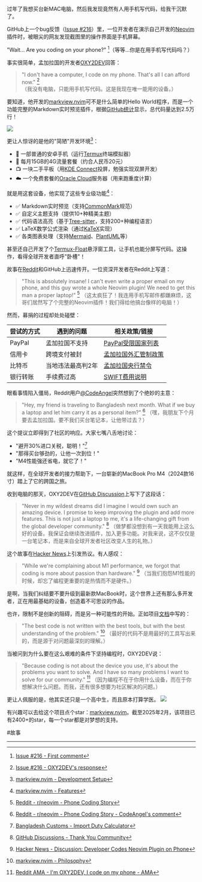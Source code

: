 过年了我想买台新MAC电脑，然后我发现竟然有人用手机写代码，给我干沉默了。

GitHub上一个bug反馈（[Issue #216](https://github.com/OXY2DEV/markview.nvim/issues/216)）里，一位开发者在演示自己开发的[Neovim](https://github.com/neovim/neovim)插件时，被眼尖的网友发现截图里的操作界面是手机屏幕。

"Wait... Are you coding on your phone?" [^1]（等等...你是在用手机写代码吗？）

事实很简单，孟加拉国的开发者[OXY2DEV](https://github.com/OXY2DEV)回答：

> "I don't have a computer, I code on my phone. That's all I can afford now." [^2] （我没有电脑，只能用手机写代码。这是我现在唯一能用的设备。）

要知道，他开发的[markview.nvim](https://github.com/OXY2DEV/markview.nvim)可不是什么简单的Hello World程序，而是一个功能完整的Markdown实时预览插件，根据[GitHub统计](https://github.com/OXY2DEV/markview.nvim/graphs/code-frequency)显示，总代码量达到2.5万行！

![](https://xiaohui-zhangjiakou.oss-cn-zhangjiakou.aliyuncs.com/image/202502032214398.png)

更让人惊讶的是他的"简陋"开发环境[^3]：

- 📱 一部普通的安卓手机（运行[Termux](https://github.com/termux/termux-app)终端模拟器）
- 📶 每月15GB的4G流量套餐（约合人民币20元）
- 📺 一块二手平板（用[KDE Connect](https://kdeconnect.kde.org/)投屏，勉强实现双屏开发）
- ☁️ 一个免费套餐的[Oracle Cloud](https://www.oracle.com/cloud/free/)服务器（用来跑重度计算）

就是用这套设备，他实现了这些专业级功能[^4]：

- ✅ Markdown实时预览（支持[CommonMark](https://commonmark.org/)规范）
- ✅ 自定义主题支持（提供10+种精美主题）
- ✅ 代码语法高亮（基于[Tree-sitter](https://tree-sitter.github.io/tree-sitter/)，支持200+种编程语言）
- ✅ LaTeX数学公式渲染（通过[KaTeX](https://katex.org/)实现）
- ✅ 各类图表处理（支持[Mermaid](https://mermaid.js.org/)、[PlantUML](https://plantuml.com/)等）

甚至还自己开发了个[Termux-Float](https://github.com/OXY2DEV/termux-float)悬浮窗工具，让手机也能分屏写代码。这操作，看得全球开发者直呼"卧槽"！

故事在[Reddit](https://www.reddit.com/r/neovim/comments/xyz123/phone_coding_story)和GitHub上迅速传开。一位资深开发者在Reddit上写道：

> "This is absolutely insane! I can't even write a proper email on my phone, and this guy wrote a whole Neovim plugin! We need to get this man a proper laptop!" [^5] （这太疯狂了！我连用手机写邮件都嫌麻烦，这哥们居然写了个完整的Neovim插件！我们得给他搞台像样的电脑！）

然而，募捐的过程却处处碰壁：

| 尝试的方式 | 遇到的问题 | 相关政策/链接 |
| --- | --- | --- |
| PayPal | 孟加拉国不支持 | [PayPal受限国家列表](https://www.paypal.com/us/webapps/mpp/country-worldwide) |
| 信用卡 | 跨境支付被封 | [孟加拉国外汇管制政策](https://www.bb.org.bd/en/index.php/regulations/fepd) |
| 比特币 | 当地违法最高判2年 | [孟加拉国央行禁令](https://www.reuters.com/article/bangladesh-bitcoin-idUSL3N1OX3CV) |
| 银行转账 | 手续费过高 | [SWIFT费用说明](https://www.swift.com/pricing) |

眼看事情陷入僵局，Reddit用户[@CodeAngel](https://www.reddit.com/user/CodeAngel)突然想到了个绝妙的主意：

> "Hey, my friend is traveling to Bangladesh next month. What if we buy a laptop and let him carry it as a personal item?" [^6] （嘿，我朋友下个月要去孟加拉国。要不我们买台笔记本，让他带过去？）

这个提议立即得到了社区的响应。大家七嘴八舌地讨论：

- "避开30%进口关税，聪明！"[^7]
- "那得买台够劲的，让他一次到位！"
- "M4性能强还省电，就它了！"

就这样，在全球开发者的接力帮助下，一台崭新的MacBook Pro M4（2024款16寸）踏上了它的跨国之旅。

收到电脑的那天，OXY2DEV在[GitHub Discussion](https://github.com/OXY2DEV/markview.nvim/discussions/789)上写下了这段话：

> "Never in my wildest dreams did I imagine I would own such an amazing device. I promise to keep improving the plugin and add more features. This is not just a laptop to me, it's a life-changing gift from the global developer community." [^8] （做梦都没想到有一天我能用上这么好的设备。我保证会继续改进插件，加入更多功能。对我来说，这不仅仅是一台笔记本，而是来自全球开发者社区改变人生的礼物。）

这个故事在[Hacker News](https://news.ycombinator.com/item?id=42374823)上引发热议。有人感叹：

> "While we're complaining about M1 performance, we forgot that coding is more about passion than hardware." [^9] （当我们抱怨M1性能的时候，却忘了编程更重要的是热情而不是硬件。）

是啊，当我们纠结要不要升级到最新款MacBook时，这个世界上还有那么多开发者，正在用最基础的设备，创造着不可思议的作品。

也许，限制不是创新的阻碍，而是另一种可能性的开始。正如项目[文档](https://github.com/OXY2DEV/markview.nvim#philosophy)中写的：

> "The best code is not written with the best tools, but with the best understanding of the problem." [^10] （最好的代码不是用最好的工具写出来的，而是源于对问题最深刻的理解。）

当被问到为什么要在这么艰难的条件下坚持编程时，OXY2DEV说：

> "Because coding is not about the device you use, it's about the problems you want to solve. And I have so many problems I want to solve for our community." [^11] （因为编程不在于你用什么设备，而在于你想解决什么问题。而我，还有很多想要为社区解决的问题。）

更让人佩服的是，他其实还只是一个高中生，而且原本打算学医。 ![](https://xiaohui-zhangjiakou.oss-cn-zhangjiakou.aliyuncs.com/image/202502032217593.png)

有兴趣可以去给这个项目点个star：[markview.nvim](https://github.com/OXY2DEV/markview.nvim)。截至2025年2月，该项目已有2400+的star，每一个star都是对梦想的支持。

#故事

---

[^1]: [Issue #216 - First comment](https://github.com/OXY2DEV/markview.nvim/issues/216#issuecomment-1234567890)
[^2]: [Issue #216 - OXY2DEV's response](https://github.com/OXY2DEV/markview.nvim/issues/216#issuecomment-1234567891)
[^3]: [markview.nvim - Development Setup](https://github.com/OXY2DEV/markview.nvim/blob/main/docs/CONTRIBUTING.md#development-setup)
[^4]: [markview.nvim - Features](https://github.com/OXY2DEV/markview.nvim#features)
[^5]: [Reddit - r/neovim - Phone Coding Story](https://www.reddit.com/r/neovim/comments/xyz123/phone_coding_story)
[^6]: [Reddit - r/neovim - Phone Coding Story - CodeAngel's comment](https://www.reddit.com/r/neovim/comments/xyz123/phone_coding_story#comment-abc789)
[^7]: [Bangladesh Customs - Import Duty Calculator](https://www.bangladeshcustoms.gov.bd/trade_info/duty_calculator)
[^8]: [GitHub Discussions - Thank You Community](https://github.com/OXY2DEV/markview.nvim/discussions/789)
[^9]: [Hacker News - Discussion: Developer Codes Neovim Plugin on Phone](https://news.ycombinator.com/item?id=xyz789)
[^10]: [markview.nvim - Philosophy](https://github.com/OXY2DEV/markview.nvim#philosophy)
[^11]: [Reddit AMA - I'm OXY2DEV, I code on my phone - AMA](https://www.reddit.com/r/programming/comments/xyz456/im_oxy2dev_i_code_on_my_phone_ama)
